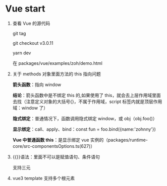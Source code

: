 # Vue start

1. 查看 Vue 的源代码

   git tag

   git checkout v3.0.11

   yarn dev

   在 packages/vue/examples/zoh/demo.html

2. 关于 methods 对象里面方法的 this 指向问题

   **箭头函数**：指向 window

   **结论**：箭头函数中是不绑定 this 的,如果使用了 this，就会去上层作用域里面去找（注意定义对象的大括号{}，不属于作用域，script 标签内就是顶层作用域：window 了）

   **隐式绑定**：普通情况下，函数调用隐式绑定 window，或 obj（obj.foo()）

   **显示绑定**：call、apply、bind：const fun = foo.bind({name:'zohnny'})

   **Vue 中普通函数 this**：是显示绑定 vue 实例的（packages/runtime-core/src-componentsOptions.ts(627)）

3. {{}}语法：里面不可以是赋值语句、条件语句

   支持三元

4. vue3 template 支持多个根元素
